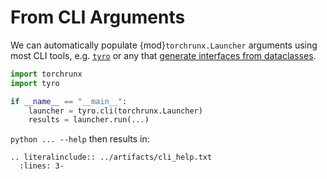 # From CLI Arguments

We can automatically populate {mod}`torchrunx.Launcher` arguments using most CLI tools, e.g. [`tyro`](https://brentyi.github.io/tyro/) or any that [generate interfaces from dataclasses](https://brentyi.github.io/tyro/goals_and_alternatives).

```python
import torchrunx
import tyro

if __name__ == "__main__":
    launcher = tyro.cli(torchrunx.Launcher)
    results = launcher.run(...)
```

`python ... --help` then results in:

```{eval-rst}
.. literalinclude:: ../artifacts/cli_help.txt
  :lines: 3-
```
